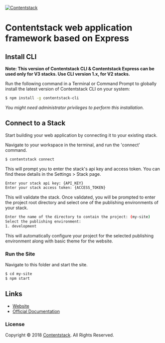 [![Contentstack](https://www.contentstack.com/docs/static/images/contentstack.png)](https://www.contentstack.com/)

# Contentstack web application framework based on Express

## Install CLI

**Note: This version of Contentstack CLI & Contentstack Express can be used only for V3 stacks. Use CLI version 1.x, for V2 stacks.**

Run the following command in a Terminal or Command Prompt to globally install the latest version of Contentstack CLI on your system:
```bash
$ npm install -g contentstack-cli
```
​*You might need administrator privileges to perform this installation.*​

## Connect to a Stack
Start building your web application by connecting it to your existing stack.

Navigate to your workspace in the terminal, and run the 'connect' command.
```bash
$ contentstack connect
```
This will prompt you to enter the stack's api key and access token. You can find these details in the Settings > Stack page.

```bash
Enter your stack api key: {API_KEY}
Enter your stack access token: {ACCESS_TOKEN}
```

This will validate the stack. Once validated, you will be prompted to enter the project root directory and select one of the publishing environments of your stack.

```bash
Enter the name of the directory to contain the project: (my-site)
Select the publishing environment:
1. development
```
This will automatically configure your project for the selected publishing environment along with basic theme for the website.

### Run the Site
Navigate to this folder and start the site.
```bash
$ cd my-site
$ npm start
```

## Links
- [Website](https://www.contentstack.com/)
- [Official Documentation](http://contentstack.com/docs)

### License
Copyright © 2018 [Contentstack](https://www.contentstack.com/). All Rights Reserved.
